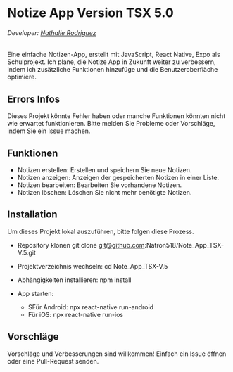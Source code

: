 # Notize App Version TSX 5.0
###### Developer:  [Nathalie Rodriguez](https://github.com/Natron518)
Eine einfache Notizen-App, erstellt mit JavaScript, React Native, Expo als Schulprojekt.
Ich plane, die Notize App in Zukunft weiter zu verbessern, indem ich zusätzliche Funktionen hinzufüge und die Benutzeroberfläche optimiere.

## Errors Infos
Dieses Projekt könnte Fehler haben oder manche Funktionen könnten nicht wie erwartet funktionieren. Bitte melden Sie Probleme oder Vorschläge, indem Sie ein Issue machen.

## Funktionen
- Notizen erstellen: Erstellen und speichern Sie neue Notizen.
- Notizen anzeigen: Anzeigen der gespeicherten Notizen in einer Liste.
- Notizen bearbeiten: Bearbeiten Sie vorhandene Notizen.
- Notizen löschen: Löschen Sie nicht mehr benötigte Notizen.

## Installation
Um dieses Projekt lokal auszuführen, bitte folgen diese Prozess.

- Repository klonen
  git clone git@github.com:Natron518/Note_App_TSX-V.5.git

- Projektverzeichnis wechseln:
  cd Note_App_TSX-V.5

- Abhängigkeiten installieren:
  npm install
  
- App starten: 
  * SFür Android: npx react-native run-android
  * Für iOS: npx react-native run-ios

##  Vorschläge
Vorschläge und Verbesserungen sind willkommen!
Einfach ein Issue öffnen oder eine Pull-Request senden.
